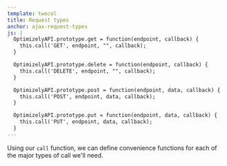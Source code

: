 ```yaml
---
template: twocol
title: Request types
anchor: ajax-request-types
js: |
  OptimizelyAPI.prototype.get = function(endpoint, callback) {
    this.call('GET', endpoint, "", callback);
  }

  OptimizelyAPI.prototype.delete = function(endpoint, callback) {
    this.call('DELETE', endpoint, "", callback);
  }

  OptimizelyAPI.prototype.post = function(endpoint, data, callback) {
    this.call('POST', endpoint, data, callback);
  }

  OptimizelyAPI.prototype.put = function(endpoint, data, callback) {
    this.call('PUT', endpoint, data, callback);
  }
---
```


Using our `call` function, we can define convenience functions for each of the major types of call we'll need.
